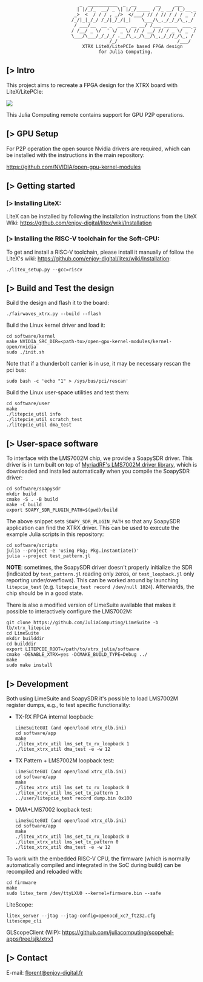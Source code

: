                                _  ___________  _  __       __     ___
                              | |/_/_  __/ _ \| |/_/_____ / /_ __/ (_)__ _
                             _>  <  / / / , _/>  </___/ // / // / / / _ `/
                            /_/|_|_/_/ /_/|_/_/|_|    \___/\_,_/_/_/\_,_/
                             / ___/__  __ _  ___  __ __/ /___ _____  ___ _
                            / /__/ _ \/  ' \/ _ \/ // / __/ // / _ \/ _ `/
                            \___/\___/_/_/_/ .__/\_,_/\__/\_,_/_//_/\_, /
                                          /_/                      /___/
                                XTRX LiteX/LitePCIe based FPGA design
                                      for Julia Computing.

[> Intro
--------

This project aims to recreate a FPGA design for the XTRX board with
LiteX/LitePCIe:

![](https://user-images.githubusercontent.com/1450143/147348139-503834af-76d5-4172-8ca0-e323b719fa17.png)


This Julia Computing remote contains support for GPU P2P operations.

[> GPU Setup
------------

For P2P operation the open source Nvidia drivers are required, which can be installed with the instructions in the main
repository:

https://github.com/NVIDIA/open-gpu-kernel-modules


[> Getting started
------------------

### [> Installing LiteX:

LiteX can be installed by following the installation instructions from the LiteX
Wiki: https://github.com/enjoy-digital/litex/wiki/Installation

### [> Installing the RISC-V toolchain for the Soft-CPU:

To get and install a RISC-V toolchain, please install it manually of follow the
LiteX's wiki: https://github.com/enjoy-digital/litex/wiki/Installation:

```
./litex_setup.py --gcc=riscv
```


[> Build and Test the design
----------------------------

Build the design and flash it to the board:

```
./fairwaves_xtrx.py --build --flash
```

Build the Linux kernel driver and load it:

```
cd software/kernel
make NVIDIA_SRC_DIR=<path-to>/open-gpu-kernel-modules/kernel-open/nvidia
sudo ./init.sh
```

Note that if a thunderbolt carrier is in use, it may be necessary rescan the pci bus:

```
sudo bash -c 'echo "1" > /sys/bus/pci/rescan'
```

Build the Linux user-space utilities and test them:

```
cd software/user
make
./litepcie_util info
./litepcie_util scratch_test
./litepcie_util dma_test
```


[> User-space software
----------------------

To interface with the LMS7002M chip, we provide a SoapySDR driver. This driver
is in turn built on top of [MyriadRF's LMS7002M driver
library](https://github.com/myriadrf/LMS7002M-driver), which is downloaded and
installed automatically when you compile the SoapySDR driver:

```
cd software/soapysdr
mkdir build
cmake -S . -B build
make -C build
export SOAPY_SDR_PLUGIN_PATH=$(pwd)/build
```

The above snippet sets `SOAPY_SDR_PLUGIN_PATH` so that any SoapySDR application
can find the XTRX driver. This can be used to execute the example Julia scripts
in this repository:

```
cd software/scripts
julia --project -e 'using Pkg; Pkg.instantiate()'
julia --project test_pattern.jl
```

**NOTE**: sometimes, the SoapySDR driver doesn't properly initialize the SDR
(indicated by `test_pattern.jl` reading only zeros, or `test_loopback.jl` only
reporting under/overflows). This can be worked around by launching
`litepcie_test` (e.g. `litepcie_test record /dev/null 1024`). Afterwards, the
chip should be in a good state.

There is also a modified version of LimeSuite available that makes it possible
to interactively configure the LMS7002M:

```
git clone https://github.com/JuliaComputing/LimeSuite -b tb/xtrx_litepcie
cd LimeSuite
mkdir builddir
cd builddir
export LITEPCIE_ROOT=/path/to/xtrx_julia/software
cmake -DENABLE_XTRX=yes -DCMAKE_BUILD_TYPE=Debug ../
make
sudo make install
```

[> Development
--------------

Both using LimeSuite and SoapySDR it's possible to load LMS7002M register dumps,
e.g., to test specific functionality:

- TX-RX FPGA internal loopback:

  ```
  LimeSuiteGUI (and open/load xtrx_dlb.ini)
  cd software/app
  make
  ./litex_xtrx_util lms_set_tx_rx_loopback 1
  ./litex_xtrx_util dma_test -e -w 12
  ```

- TX Pattern + LMS7002M loopback test:

  ```
  LimeSuiteGUI (and open/load xtrx_dlb.ini)
  cd software/app
  make
  ./litex_xtrx_util lms_set_tx_rx_loopback 0
  ./litex_xtrx_util lms_set_tx_pattern 1
  ../user/litepcie_test record dump.bin 0x100
  ```

- DMA+LMS7002 loopback test:

  ```
  LimeSuiteGUI (and open/load xtrx_dlb.ini)
  cd software/app
  make
  ./litex_xtrx_util lms_set_tx_rx_loopback 0
  ./litex_xtrx_util lms_set_tx_pattern 0
  ./litex_xtrx_util dma_test -e -w 12
  ```

To work with the embedded RISC-V CPU, the firmware (which is normally
automatically compiled and integrated in the SoC during build) can be recompiled
and reloaded with:

```
cd firmware
make
sudo litex_term /dev/ttyLXU0 --kernel=firmware.bin --safe
```

LiteScope:

```
litex_server --jtag --jtag-config=openocd_xc7_ft232.cfg
litescope_cli
```

GLScopeClient (WIP):
https://github.com/juliacomputing/scopehal-apps/tree/sjk/xtrx1


[> Contact
----------

E-mail: florent@enjoy-digital.fr
